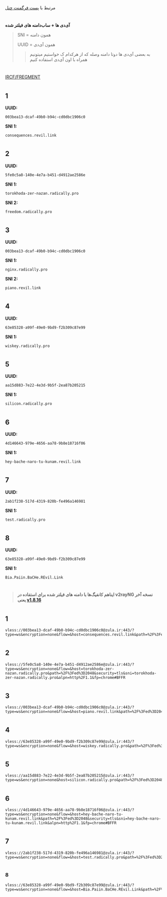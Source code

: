 مرتبط با [پست فرگمنت چنل](https://t.me/F_NiREvil/5434)
#
**آی‌دی ها + ساب‌دامنه های فیلتر شده**
> SNI = همون دامنه
> 
> UUID = همون آی‌دی
> > به بعضی آی‌دی ها دوتا دامنه وصله که از هرکدام ک خواستیم میتونیم همراه با اون آی‌دی استفاده کنیم
#
[IRCF/FREGMENT](https://ircfspace.github.io/fragment/)
#
#
## 1
**UUID:**

    003bea13-dcaf-49b0-b94c-cd0dbc1906c0
**SNI 1:**

    consequences.revil.link

#
## 2
**UUID:**

    5fe0c5a8-140e-4e7a-b451-d4912ae2586e
**SNI 1:**

    torokhoda-zer-nazan.radically.pro
**SNI 2:**

    freedom.radically.pro
#
## 3
**UUID:**

    003bea13-dcaf-49b0-b94c-cd0dbc1906c0
**SNI 1:**

    nginx.radically.pro
**SNI 2:**
  
    piano.revil.link
#
## 4
**UUID:**

    63e85328-a99f-49e0-9bd9-f2b309c87e99
**SNI 1:**

    wiskey.radically.pro
#
## 5
**UUID:**

    aa15d883-7e22-4e3d-9b5f-2ea87b205215
**SNI 1:**

    silicon.radically.pro

#
## 6
**UUID:**
 
    4d146643-979e-4656-aa78-9b8e18716f06
**SNI 1:**

    hey-bache-naro-tu-kunam.revil.link
#
## 7
**UUID:**

    2ab1f238-517d-4319-820b-fe496a146981
**SNI 1:**

    test.radically.pro
#
## 8
**UUID:**

    63e85328-a99f-49e0-9bd9-f2b309c87e99
**SNI 1:**
     
    Bia.Paiin.BaCHe.REvil.Link
#
#
#
> **ایناهم کانفیگ‌ها با دامنه های فیلتر شده برای استفاده در v2rayNG نسخه آخر یعنی [v1.8.16](https://t.me/F_NiREvil/5436)**

#
## 1

    vless://003bea13-dcaf-49b0-b94c-cd0dbc1906c0@zula.ir:443/?type=ws&encryption=none&flow=&host=consequences.revil.link&path=%2F%3Fed%3D2048&security=tls&sni=consequences.revil.link&alpn=http%2F1.1&fp=chrome#BFFR
#
## 2
    vless://5fe0c5a8-140e-4e7a-b451-d4912ae2586e@zula.ir:443/?type=ws&encryption=none&flow=&host=torokhoda-zer-nazan.radically.pro&path=%2F%3Fed%3D2048&security=tls&sni=torokhoda-zer-nazan.radically.pro&alpn=http%2F1.1&fp=chrome#BFFR
#
## 3
    vless://003bea13-dcaf-49b0-b94c-cd0dbc1906c0@zula.ir:443/?type=ws&encryption=none&flow=&host=piano.revil.link&path=%2F%3Fed%3D2048&security=tls&sni=piano.revil.link&alpn=http%2F1.1&fp=chrome#BFFR
#
## 4
    vless://63e85328-a99f-49e0-9bd9-f2b309c87e99@zula.ir:443/?type=ws&encryption=none&flow=&host=wiskey.radically.pro&path=%2F%3Fed%3D2048&security=tls&sni=wiskey.radically.pro&alpn=http%2F1.1&fp=chrome#BFFR
#
## 5
    vless://aa15d883-7e22-4e3d-9b5f-2ea87b205215@zula.ir:443/?type=ws&encryption=none&host=silicon.radically.pro&path=%2F%3Fed%3D2048&security=tls&sni=silicon.radically.pro&alpn=http%2F1.1&fp=chrome#BFFR
#
## 6
    vless://4d146643-979e-4656-aa78-9b8e18716f06@zula.ir:443/?type=ws&encryption=none&flow=&host=hey-bache-naro-tu-kunam.revil.link&path=%2F%3Fed%3D2048&security=tls&sni=hey-bache-naro-tu-kunam.revil.link&alpn=http%2F1.1&fp=chrome#BFFR
#
## 7
    vless://2ab1f238-517d-4319-820b-fe496a146981@zula.ir:443/?type=ws&encryption=none&flow=&host=test.radically.pro&path=%2F%3Fed%3D2048&security=tls&sni=test.radically.pro&alpn=http%2F1.1&fp=chrome#BFFR
#
### 8
    vless://63e85328-a99f-49e0-9bd9-f2b309c87e99@zula.ir:443/?type=ws&encryption=none&flow=&host=Bia.Paiin.BaCHe.REvil.Link&path=%2F%3Fed%3D2048&security=tls&sni=Bia.Paiin.BaCHe.REvil.Link&alpn=http%2F1.1&fp=chrome#BFFR
